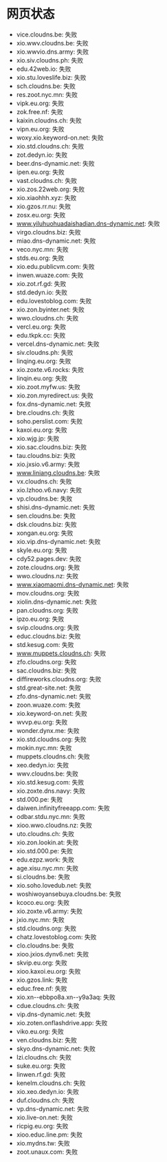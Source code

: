 # 网页状态
- vice.cloudns.be: 失败
- xio.wwv.cloudns.be: 失败
- xio.wwvio.dns.army: 失败
- xio.siv.cloudns.ph: 失败
- edu.42web.io: 失败
- xio.stu.loveslife.biz: 失败
- sch.cloudns.be: 失败
- res.zoot.nyc.mn: 失败
- vipk.eu.org: 失败
- zok.free.nf: 失败
- kaixin.cloudns.ch: 失败
- vipn.eu.org: 失败
- woxy.xio.keyword-on.net: 失败
- xio.std.cloudns.ch: 失败
- zot.dedyn.io: 失败
- beer.dns-dynamic.net: 失败
- ipen.eu.org: 失败
- vast.cloudns.ch: 失败
- xio.zos.22web.org: 失败
- xio.xiaohhh.xyz: 失败
- xio.gzos.rr.nu: 失败
- zosx.eu.org: 失败
- www.yiluhuohuadaishadian.dns-dynamic.net: 失败
- virgo.cloudns.biz: 失败
- miao.dns-dynamic.net: 失败
- veco.nyc.mn: 失败
- stds.eu.org: 失败
- xio.edu.publicvm.com: 失败
- inwen.wuaze.com: 失败
- xio.zot.rf.gd: 失败
- std.dedyn.io: 失败
- edu.lovestoblog.com: 失败
- xio.zon.byinter.net: 失败
- wwo.cloudns.ch: 失败
- vercl.eu.org: 失败
- edu.tkpk.cc: 失败
- vercel.dns-dynamic.net: 失败
- siv.cloudns.ph: 失败
- linqing.eu.org: 失败
- xio.zoxte.v6.rocks: 失败
- linqin.eu.org: 失败
- xio.zoot.myfw.us: 失败
- xio.zon.myredirect.us: 失败
- fox.dns-dynamic.net: 失败
- bre.cloudns.ch: 失败
- soho.perslist.com: 失败
- kaxoi.eu.org: 失败
- xio.wjg.jp: 失败
- xio.sac.cloudns.biz: 失败
- tau.cloudns.biz: 失败
- xio.jxsio.v6.army: 失败
- www.liniang.cloudns.be: 失败
- vx.cloudns.ch: 失败
- xio.lzhoo.v6.navy: 失败
- vp.cloudns.be: 失败
- shisi.dns-dynamic.net: 失败
- sen.cloudns.be: 失败
- dsk.cloudns.biz: 失败
- xongan.eu.org: 失败
- xio.vip.dns-dynamic.net: 失败
- skyle.eu.org: 失败
- cdy52.pages.dev: 失败
- zote.cloudns.org: 失败
- wwo.cloudns.nz: 失败
- www.xiaomaomi.dns-dynamic.net: 失败
- mov.cloudns.org: 失败
- xiolin.dns-dynamic.net: 失败
- pan.cloudns.org: 失败
- ipzo.eu.org: 失败
- svip.cloudns.org: 失败
- educ.cloudns.biz: 失败
- std.kesug.com: 失败
- www.muppets.cloudns.ch: 失败
- zfo.cloudns.org: 失败
- sac.cloudns.biz: 失败
- diffireworks.cloudns.org: 失败
- std.great-site.net: 失败
- zfo.dns-dynamic.net: 失败
- zoon.wuaze.com: 失败
- xio.keyword-on.net: 失败
- wvvp.eu.org: 失败
- wonder.dynx.me: 失败
- xio.std.cloudns.org: 失败
- mokin.nyc.mn: 失败
- muppets.cloudns.ch: 失败
- xeo.dedyn.io: 失败
- wwv.cloudns.be: 失败
- xio.std.kesug.com: 失败
- xio.zoxte.dns.navy: 失败
- std.000.pe: 失败
- daiwen.infinityfreeapp.com: 失败
- odbar.stdu.nyc.mn: 失败
- xioo.wwo.cloudns.nz: 失败
- uto.cloudns.ch: 失败
- xio.zon.lookin.at: 失败
- xio.std.000.pe: 失败
- edu.ezpz.work: 失败
- age.xisu.nyc.mn: 失败
- si.cloudns.be: 失败
- xio.soho.lovedub.net: 失败
- woshiwoyansebuya.cloudns.be: 失败
- kcoco.eu.org: 失败
- xio.zoxte.v6.army: 失败
- jxio.nyc.mn: 失败
- std.cloudns.org: 失败
- chatz.lovestoblog.com: 失败
- clo.cloudns.be: 失败
- xioo.jxios.dynv6.net: 失败
- skvip.eu.org: 失败
- xioo.kaxoi.eu.org: 失败
- xio.gzos.link: 失败
- educ.free.nf: 失败
- xio.xn--ebbpo8a.xn--y9a3aq: 失败
- cdue.cloudns.ch: 失败
- vip.dns-dynamic.net: 失败
- xio.zoten.onflashdrive.app: 失败
- viko.eu.org: 失败
- ven.cloudns.biz: 失败
- skyo.dns-dynamic.net: 失败
- lzi.cloudns.ch: 失败
- suke.eu.org: 失败
- linwen.rf.gd: 失败
- kenelm.cloudns.ch: 失败
- xio.xeo.dedyn.io: 失败
- duf.cloudns.ch: 失败
- vp.dns-dynamic.net: 失败
- xio.live-on.net: 失败
- ricpig.eu.org: 失败
- xioo.educ.line.pm: 失败
- xio.mydns.tw: 失败
- zoot.unaux.com: 失败
